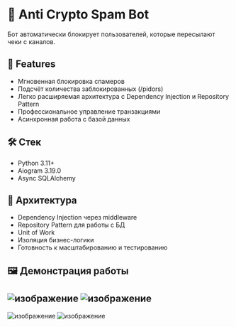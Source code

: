 # 🐓 Anti Crypto Spam Bot
Бот автоматически блокирует пользователей, которые пересылают чеки с каналов.

## 🚀 Features
- Мгновенная блокировка спамеров
- Подсчёт количества заблокированных (/pidors)
- Легко расширяемая архитектура с Dependency Injection и Repository Pattern
- Профессиональное управление транзакциями
- Асинхронная работа с базой данных

## 🛠️ Стек
- Python 3.11+
- Aiogram 3.19.0
- Async SQLAlchemy

## 🧱 Архитектура
- Dependency Injection через middleware
- Repository Pattern для работы с БД
- Unit of Work
- Изоляция бизнес-логики
- Готовность к масштабированию и тестированию

## 🖼 Демонстрация работы
![изображение](https://github.com/user-attachments/assets/7776a04b-153b-46e6-97c7-bc020e087583)
![изображение](https://github.com/user-attachments/assets/63f6669b-48d0-4a63-be39-01465d291887)
--
![изображение](https://github.com/user-attachments/assets/22edcfa0-de86-4d9a-9ac7-fd3bee686548)
![изображение](https://github.com/user-attachments/assets/728ecaa0-554a-496a-bb8f-27c792c104a4)

